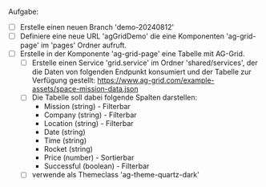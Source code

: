 Aufgabe:
- [ ] Erstelle einen neuen Branch 'demo-20240812'
- [ ] Definiere eine neue URL 'agGridDemo' die eine Komponenten 'ag-grid-page' im 'pages' Ordner aufruft.
- [ ] Erstelle in der Komponente 'ag-grid-page' eine Tabelle mit AG-Grid.
    - [ ] Erstelle einen Service 'grid.service' im Ordner 'shared/services', der die Daten von folgenden Endpunkt konsumiert und der Tabelle zur Verfügung gestellt: https://www.ag-grid.com/example-assets/space-mission-data.json
    - [ ] Die Tabelle soll dabei folgende Spalten darstellen:
        - Mission (string) - Filterbar
        - Company (string) - Filterbar
        - Location (string) - Filterbar
        - Date (string)
        - Time (string)
        - Rocket (string)
        - Price (number) - Sortierbar
        - Successful (boolean) - Filterbar
    - [ ] verwende als Themeclass 'ag-theme-quartz-dark'